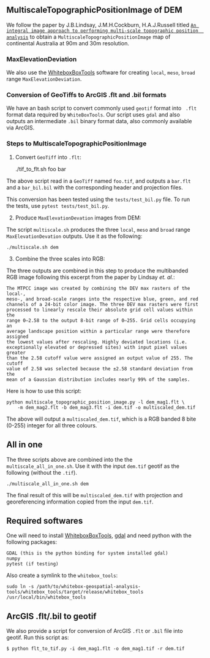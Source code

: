 ## MultiscaleTopographicPositionImage of DEM

We follow the paper by J.B.Lindsay, J.M.H.Cockburn, H.A.J.Russell titled 
[`An integral image approach to performing multi-scale topographic position 
analysis`](http://www.sciencedirect.com/science/article/pii/S0169555X15300076)
to obtain a `MultiscaleTopographicPositionImage` map of continental Australia 
at 90m and 30m resolution.


### MaxElevationDeviation
We also use the [WhiteboxBoxTools](https://github.com/jblindsay/whitebox-geospatial-analysis-tools/tree/master/whitebox_tools) 
software for creating `local`, `meso`, `broad` range `MaxElevationDeviation`.


### Conversion of GeoTiffs to ArcGIS .flt and .bil formats
We have an bash script to convert commonly used `geotif` format into `
.flt` format data required by `WhiteBoxTools`. Our script uses `gdal` and 
also outputs an intermediate `.bil` binary format data, also commonly 
available via ArcGIS. 


### Steps to MultiscaleTopographicPositionImage

1. Convert `GeoTiff` into `.flt`:
    
    
    ./tif_to_flt.sh foo bar
    
The above script read in a `GeoTiff` named `foo.tif`, and outputs a `bar.flt`
and a `bar_bil.bil` with the corresponding header and projection files.

This conversion has been tested using the `tests/test_bil.py` file. To 
run the tests, use `pytest tests/test_bil.py`.

2. Produce `MaxElevationDevation` images from DEM:

The script `multiscale.sh` produces the three `local`, `meso` and `broad` range
`MaxElevationDevation` outputs. Use it as the following:
    
    ./multiscale.sh dem
    
3. Combine the three scales into RGB:
 
The three outputs are combined in this step to produce the multibanded RGB 
image following this excerpt from the paper by Lindsay _et. al._:

    The MTPCC image was created by combining the DEV max rasters of the local-,
    meso-, and broad-scale ranges into the respective blue, green, and red
    channels of a 24-bit color image. The three DEV max rasters were first
    processed to linearly rescale their absolute grid cell values within the
    range 0–2.58 to the output 8-bit range of 0–255. Grid cells occupying an
    average landscape position within a particular range were therefore assigned
    the lowest values after rescaling. Highly deviated locations (i.e.
    exceptionally elevated or depressed sites) with input pixel values greater
    than the 2.58 cutoff value were assigned an output value of 255. The cutoff
    value of 2.58 was selected because the ±2.58 standard deviation from the
    mean of a Gaussian distribution includes nearly 99% of the samples.

Here is how to use this script:

    python multiscale_topographic_position_image.py -l dem_mag1.flt \
        -m dem_mag2.flt -b dem_mag3.flt -i dem.tif -o multiscaled_dem.tif    

The above will output a `multiscaled_dem.tif`, which is a RGB banded 8 bite 
(0-255) integer for all three colours.


## All in one

The three scripts above are combined into the the `multiscale_all_in_one.sh`.
Use it with the input `dem.tif` geotif as the following (without the `.tif`).

    ./multiscale_all_in_one.sh dem
   
The final result of this will be `multiscaled_dem.tif` with projection and 
georeferencing information copied from the input `dem.tif`.


## Required softwares

One will need to install 
[WhiteboxBoxTools](https://github.com/jblindsay/whitebox-geospatial-analysis-tools/tree/master/whitebox_tools), 
[gdal](http://download.osgeo.org/gdal/) and need python with the following 
packages:

    GDAL (this is the python binding for system installed gdal)
    numpy
    pytest (if testing)
      
Also create a symlink to the `whitebox_tools`:

    sudo ln -s /path/to/whitebox-geospatial-analysis-tools/whitebox_tools/target/release/whitebox_tools /usr/local/bin/whitebox_tools

## ArcGIS .flt/.bil to geotif

We also provide a script for conversion of ArcGIS `.flt` or `.bil` file into 
geotif. Run this script as:
        
    $ python flt_to_tif.py -i dem_mag1.flt -o dem_mag1.tif -r dem.tif
  